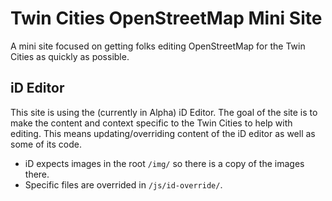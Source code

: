 # Twin Cities OpenStreetMap Mini Site

A mini site focused on getting folks editing OpenStreetMap for the Twin Cities as quickly as possible.

## iD Editor

This site is using the (currently in Alpha) iD Editor.  The goal of the site is to make the content and context specific to the Twin Cities to help with editing.  This means updating/overriding content of the iD editor as well as some of its code.

* iD expects images in the root ```/img/``` so there is a copy of the images there.
* Specific files are overrided in ```/js/id-override/```.